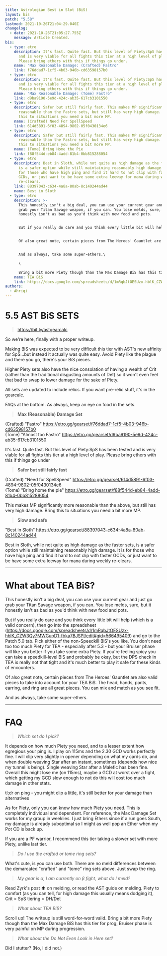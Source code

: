 ```yaml
---
title: Astrologian Best in Slot (BiS)
layout: bis
patch: "5.58"
lastmod: 2021-10-26T21:04:29.040Z
changelog:
  - date: 2021-10-26T21:05:27.755Z
    message: Article Created.
bis:
  - type: etro
    description: It's fast. Quite fast. But this level of Piety:SpS has been tested
      and is very viable for all fights this tier at a high level of play.
      Please bring ethers with this if things go under.
    name: "Max Reasonable Damage: (Crafted) Fastro"
    link: f76ddad7-1cf5-4b03-946b-cd63598157b0
  - type: etro
    description: It's fast. Quite fast. But this level of Piety:SpS has been tested
      and is very viable for all fights this tier at a high level of play.
      Please bring ethers with this if things go under.
    name: "Max Reasonable Damage: (Tome) Fastro"
    link: d9ba9190-5e9d-424c-ab35-617cb3101550
  - type: etro
    description: Safer but still fairly fast. This makes MP significantly more
      reasonable than the Fastro sets, but still has very high damage. Bring
      this to situations you need a bit more MP.
    name: (Crafted) Need For SpellSpeed
    link: 614d5891-6f03-4894-9802-05f0430134e6
  - type: etro
    description: Safer but still fairly fast. This makes MP significantly more
      reasonable than the Fastro sets, but still has very high damage. Bring
      this to situations you need a bit more MP.
    name: (Tome) Bring Home the Pie
    link: f88f544d-eb84-4add-81b4-0bb815288054
  - type: etro
    description: Best in Sloth, while not quite as high damage as the faster sets,
      is a safer option while still maintaining reasonably high damage. It is
      for those who have high ping and find it hard to not clip with faster
      GCDs, or just want to be have some extra leeway for mana during weekly
      re-clears.
    link: 88397043-c634-4a8a-80ab-8c140244ad44
    name: Best in Sloth
  - type: etro
    description: >-
      This honestly isn't a big deal, you can use your current gear and just go
      grab your Titan Savage weapon, if you can. You lose melds, sure, but it
      honestly isn't as bad as you'd think with new food and pots.


      But if you really do care and you think every little bit will help (which is a valid concern), then go into the spreadsheet (<https://docs.google.com/spreadsheets/d/1mRqbJtOESUzx-hblK_CZW3Qy7MWGupD1-fbka7BJSPI/edit#gid=566495409>) and go to the Patch 5.0 tab. Pick either of the non-Speedkill BiS's you like. You don't need too too much Piety for TEA - especially after 5.3 - but your Bruiser phase will like you better if you take some extra Piety. If you're feeling spicy you can take a speedkill-level BiS and probably be okay, but the DPS check in TEA is really not that tight and it's much better to play it safe for these kinds of encounters.


      Of also great note, certain pieces from The Heroes' Gauntlet are also valid pieces to take into account for your TEA BiS. The head, hands, pants, earring, and ring are all great pieces. You can mix and match as you see fit.


      And as always, take some super-ethers.\

      \

      Bring a bit more Piety though than the Max Damage BiS has this tier for prog, Bruiser phase is very painful on MP during progression.
    name: TEA BiS
    link: https://docs.google.com/spreadsheets/d/1mRqbJtOESUzx-hblK_CZW3Qy7MWGupD1-fbka7BJSPI/edit#gid=566495409
authors:
  - Ahriqi
---
```

# 5.5 AST BiS SETS

> <https://bit.ly/astgearcalc>

So we're here, finally with a proper writeup.

Making BiS was expected to be very difficult this tier with AST's new affinity for SpS...but instead it actually was quite easy. Avoid Piety like the plague and there you go, there's your BiS pieces.

Higher Piety sets also have the nice consolation of having a wealth of Crit (rather than the traditional disgusting amounts of Det) so it won't even feel that bad to swap to lower damage for the sake of Piety.

All sets are updated to include relics. If you want pre-relic stuff, it's in the gearcalc.

FAQs at the bottom. As always, keep an eye on food in the sets.

> **Max (Reasonable) Damage Set**  

(Crafted) "Fastro" <https://etro.gg/gearset/f76ddad7-1cf5-4b03-946b-cd63598157b0>\
(Tome) "Almost too Fastro" <https://etro.gg/gearset/d9ba9190-5e9d-424c-ab35-617cb3101550>

It's fast. Quite fast. But this level of Piety:SpS has been tested and is very viable for all fights this tier at a high level of play. Please bring ethers with this if things go under

> **Safer but still fairly fast**  

(Crafted) "Need for SpellSpeed" <https://etro.gg/gearset/614d5891-6f03-4894-9802-05f0430134e6>\
(Tome) "Bring home the pie" <https://etro.gg/gearset/f88f544d-eb84-4add-81b4-0bb815288054>

This makes MP significantly more reasonable than the above, but still has very high damage. Bring this to situations you need a bit more MP.

> **Slow and safe**  

"Best in Sloth" <https://etro.gg/gearset/88397043-c634-4a8a-80ab-8c140244ad44>  

Best in Sloth, while not quite as high damage as the faster sets, is a safer option while still maintaining reasonably high damage. It is for those who have high ping and find it hard to not clip with faster GCDs, or just want to be have some extra leeway for mana during weekly re-clears.

- - -

# What about TEA BiS?

This honestly isn't a big deal, you can use your current gear and just go grab your Titan Savage weapon, if you can. You lose melds, sure, but it honestly isn't as bad as you'd think with new food and pots.

But if you really do care and you think every little bit will help (which is a valid concern), then go into the spreadsheet (<https://docs.google.com/spreadsheets/d/1mRqbJtOESUzx-hblK_CZW3Qy7MWGupD1-fbka7BJSPI/edit#gid=566495409>) and go to the Patch 5.0 tab. Pick either of the non-Speedkill BiS's you like. You don't need too too much Piety for TEA - especially after 5.3 - but your Bruiser phase will like you better if you take some extra Piety. If you're feeling spicy you can take a speedkill-level BiS and probably be okay, but the DPS check in TEA is really not that tight and it's much better to play it safe for these kinds of encounters.

Of also great note, certain pieces from The Heroes' Gauntlet are also valid pieces to take into account for your TEA BiS. The head, hands, pants, earring, and ring are all great pieces. You can mix and match as you see fit.

And as always, take some super-ethers.

- - -

# FAQ

> *Which set do I pick?*

It depends on how much Piety you need, and to a lesser extent how egregious your ping is. I play on 115ms and the 2.30 GCD works perfectly fine. I will clip very slightly in opener depending on what my cards do, and when double weaving Star after an instant, sometimes (depends how nice my tunnel is being). Single weaving Star after a Malefic has been fine. Overall this might lose me (on 115ms), maybe a GCD at worst over a fight, which getting my GCD slow enough to not do this will cost too much damage in other stats.

tl;dr on ping - you might clip a little, it's still better for your damage than alternatives

As for Piety, only you can know how much Piety you need. This is completely individual and dependent. For reference, the Max Damage Set works for my group in weeklies. I just bring Ethers since if a run goes South, my damage is already suboptimal so I might as well pop an Ether when my Pot CD is back up.

If you are a PF warrior, I recommend this tier taking a slower set with more Piety, unlike last tier.

> *Do I use the crafted or tome ring sets?*

What's cute, is you can use both. There are no meld differences between the demarcated "crafted" and "tome" ring sets above. Just swap the ring.

> *My gear is α, I am currently on β fight, what do I meld?*

Read Zyrk's post :arrow_up: on melding, or read the AST guide on melding. Piety to comfort (as you can tell, for high damage this usually means dodging it), Crit > SpS tiering > DH/Det

> *What about TEA BiS?*

Scroll up! The writeup is still word-for-word valid. Bring a bit more Piety though than the Max Damage BiS has this tier for prog, Bruiser phase is very painful on MP during progression.

> *What about the Do Not Even Look in Here set?*

Did I stutter?
(No, I did not.)